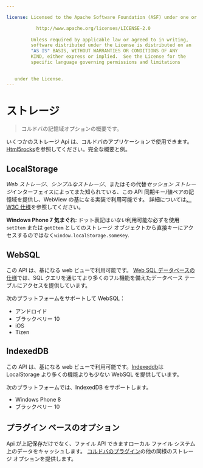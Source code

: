 ```yaml
---

license: Licensed to the Apache Software Foundation (ASF) under one or more contributor license agreements. See the NOTICE file distributed with this work for additional information regarding copyright ownership. The ASF licenses this file to you under the Apache License, Version 2.0 (the "License"); you may not use this file except in compliance with the License. You may obtain a copy of the License at

           http://www.apache.org/licenses/LICENSE-2.0
    
         Unless required by applicable law or agreed to in writing,
         software distributed under the License is distributed on an
         "AS IS" BASIS, WITHOUT WARRANTIES OR CONDITIONS OF ANY
         KIND, either express or implied.  See the License for the
         specific language governing permissions and limitations
    

   under the License.
---
```


# ストレージ

> コルドバの記憶域オプションの概要です。

いくつかのストレージ Api は、コルドバのアプリケーションで使用できます。[Html5rocks][1]を参照してください。完全な概要と例。

 [1]: http://www.html5rocks.com/en/features/storage

## LocalStorage

*Web ストレージ*、*シンプルなストレージ*、またはその代替*セッション ストレージ*インターフェイスによってまた知られている、この API 同期キー/値ペアの記憶域を提供し、WebView の基になる実装で利用可能です。 詳細については[、W3C 仕様][2]を参照してください。

 [2]: http://www.w3.org/TR/webstorage/

**Windows Phone 7 気まぐれ**: ドット表記は*いない*利用可能な必ずを使用 `setItem` または `getItem` としてのストレージ オブジェクトから直接キーにアクセスするのではなく`window.localStorage.someKey`.

## WebSQL

この API は、基になる web ビューで利用可能です。 [Web SQL データベースの仕様][3]では、SQL クエリを通じてより多くのフル機能を備えたデータベース テーブルにアクセスを提供しています。

 [3]: http://dev.w3.org/html5/webdatabase/

次のプラットフォームをサポートして WebSQL：

*   アンドロイド
*   ブラックベリー 10
*   iOS
*   Tizen

## IndexedDB

この API は、基になる web ビューで利用可能です。[Indexeddb][4]は LocalStorage より多くの機能よりも少ない WebSQL を提供しています。

 [4]: http://www.w3.org/TR/IndexedDB/

次のプラットフォームでは、IndexedDB をサポートします。

*   Windows Phone 8
*   ブラックベリー 10

## プラグイン ベースのオプション

Api が上記保存だけでなく、ファイル API できますローカル ファイル システム上のデータをキャッシュします。 [コルドバのプラグイン][5]の他の同様のストレージ オプションを提供します。

 [5]: http://plugins.cordova.io/